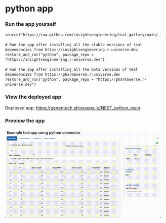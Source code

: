 
<!-- Generated by app_readme_template.Rmd and generate_app_readme.R: do not edit by hand-->

# python app

### Run the app yourself

    source("https://raw.github.com/insightsengineering/teal.gallery/main/_internal/utils/sourceme.R")

    # Run the app after installing all the stable versions of teal dependencies from https://insightsengineering.r-universe.dev
    restore_and_run("python", package_repo = "https://insightsengineering.r-universe.dev")

    # Run the app after installing all the beta versions of teal dependencies from https://pharmaverse.r-universe.dev
    restore_and_run("python", package_repo = "https://pharmaverse.r-universe.dev")

### View the deployed app

Deployed app: <https://genentech.shinyapps.io/NEST_python_main>

### Preview the app

![](../_internal/quarto/assets/img/python.gif)<!-- -->
